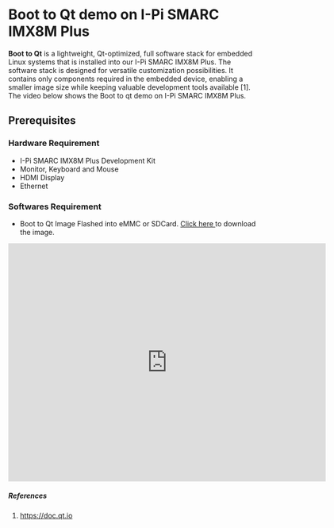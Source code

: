 

# Boot to Qt demo on I-Pi SMARC IMX8M Plus

<div class="bullets">

**Boot to Qt** is a lightweight, Qt-optimized, full software stack for embedded Linux systems that is installed into our I-Pi SMARC IMX8M Plus. The software stack is designed for versatile customization possibilities. It contains only components required in the embedded device, enabling a smaller image size while keeping valuable development tools available [1]. The video below shows the Boot to qt demo on I-Pi SMARC IMX8M Plus.




## Prerequisites

### Hardware Requirement

* I-Pi SMARC IMX8M Plus Development Kit
* Monitor, Keyboard and Mouse
* HDMI Display
* Ethernet

### Softwares Requirement

* Boot to Qt Image Flashed into eMMC or SDCard. [Click here ](https://www.ipi.wiki/pages/downloads-imx8mplus) to download the image.

<div class="contentiframe">

<iframe  class="responsive-iframe"  width="640" height="480"  src="https://www.youtube.com/embed/Ek6-GRseyII"  frameborder="0" allow="autoplay; encrypted-media" allowfullscreen></iframe>

</div>







##### References 

1. https://doc.qt.io

</div>

